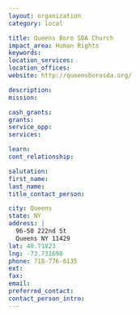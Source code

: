 ```yaml
---
layout: organization
category: local

title: Queens Boro SDA Church
impact_area: Human Rights
keywords: 
location_services: 
location_offices: 
website: http://queensborosda.org/

description: 
mission: 

cash_grants: 
grants: 
service_opp: 
services: 

learn: 
cont_relationship: 

salutation: 
first_name: 
last_name: 
title_contact_person: 

city: Queens
state: NY
address: |
  96-50 222nd St     
  Queens NY 11429
lat: 40.71823
lng: -73.731698
phone: 718-776-6135
ext: 
fax: 
email: 
preferred_contact: 
contact_person_intro: 
---
```

